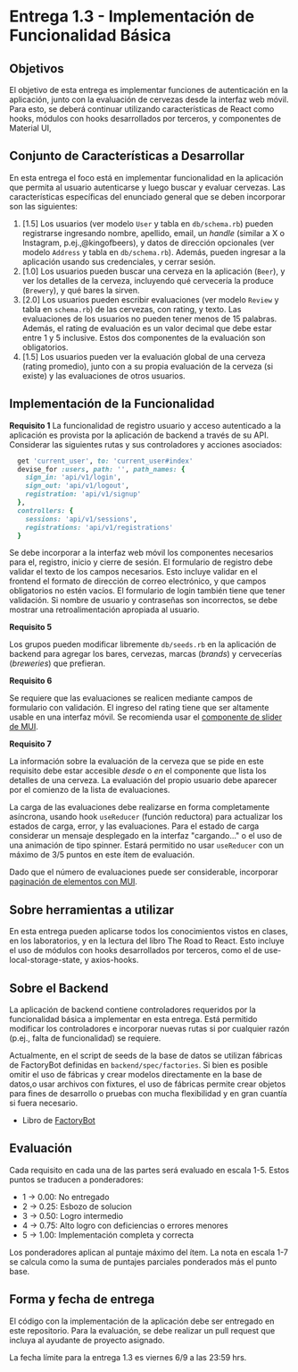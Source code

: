 # Entrega 1.3 - Implementación de Funcionalidad Básica

## Objetivos

El objetivo de esta entrega es implementar funciones de autenticación en la aplicación, junto con la evaluación de cervezas desde la interfaz web móvil. Para esto, se deberá continuar utilizando características de React como hooks, módulos con hooks desarrollados por terceros, y componentes de Material UI, 

## Conjunto de Características a Desarrollar

En esta entrega el foco está en implementar funcionalidad en la aplicación que permita al usuario autenticarse y luego buscar y evaluar cervezas. Las características específicas del enunciado general que se deben incorporar son las siguientes:

1. [1.5] Los usuarios (ver modelo `User` y tabla en `db/schema.rb`) pueden registrarse ingresando nombre, apellido, email, un _handle_ (similar a X o Instagram, p.ej.,@kingofbeers), y datos de dirección opcionales (ver modelo `Address` y tabla en `db/schema.rb`). Además, pueden ingresar a la aplicación usando sus credenciales, y cerrar sesión. <READY>
5. [1.0] Los usuarios pueden buscar una cerveza en la aplicación (`Beer`), y ver los detalles de la cerveza, incluyendo qué cervecería la produce (`Brewery`), y qué bares la sirven. <READY>
6. [2.0] Los usuarios pueden escribir evaluaciones (ver modelo `Review` y tabla en `schema.rb`) de las cervezas, con rating, y texto. Las evaluaciones de los usuarios no pueden tener menos de 15 palabras. Además, el rating de evaluación es un valor decimal que debe estar entre 1 y 5 inclusive. Estos dos componentes de la evaluación son obligatorios. <READY>
7. [1.5] Los usuarios pueden ver la evaluación global de una cerveza (rating promedio), junto con a su propia evaluación de la cerveza (si existe) y las evaluaciones de otros usuarios. 

## Implementación de la Funcionalidad

**Requisito 1**
La funcionalidad de registro usuario y acceso autenticado a la aplicación es provista por la aplicación de backend a través de su API. Considerar las siguientes rutas y sus controladores y acciones asociados:

```ruby
  get 'current_user', to: 'current_user#index'
  devise_for :users, path: '', path_names: {
    sign_in: 'api/v1/login',
    sign_out: 'api/v1/logout',
    registration: 'api/v1/signup'
  },
  controllers: {
    sessions: 'api/v1/sessions',
    registrations: 'api/v1/registrations'
  }
```

Se debe incorporar a la interfaz web móvil los componentes necesarios para el, registro, inicio y cierre de sesión. El formulario de registro debe validar el texto de los campos necesarios. Esto incluye validar en el frontend el formato de dirección de correo electrónico, y que campos obligatorios no estén vacíos. El formulario de login también tiene que tener validación. Si nombre de usuario y contraseñas son incorrectos, se debe mostrar una retroalimentación apropiada al usuario.

**Requisito 5**

Los grupos pueden modificar libremente `db/seeds.rb` en la aplicación de backend para agregar los bares, cervezas, marcas (_brands_) y cervecerías (_breweries_) que prefieran. 

**Requisito 6**

Se requiere que las evaluaciones se realicen mediante campos de formulario con validación. El ingreso del rating tiene que ser altamente usable en una interfaz móvil. Se recomienda usar el [componente de slider de MUI](https://mui.com/material-ui/react-slider/).

**Requisito 7**

La información sobre la evaluación de la cerveza que se pide en este requisito debe estar accesible _desde_ o _en_ el componente que lista los detalles de una cerveza. La evaluación del propio usuario debe aparecer por el comienzo de la lista de evaluaciones.

La carga de las evaluaciones debe realizarse en forma completamente asíncrona, usando hook `useReducer` (función reductora) para actualizar los estados de carga, error, y las evaluaciones. Para el estado de carga considerar un mensaje desplegado en la interfaz "cargando..." o el uso de una animación de tipo spinner. Estará permitido no usar `useReducer` con un máximo de 3/5 puntos en este ítem de evaluación.

Dado que el número de evaluaciones puede ser considerable, incorporar [paginación de elementos con MUI](https://mui.com/material-ui/react-pagination/).

## Sobre herramientas a utilizar

En esta entrega pueden aplicarse todos los conocimientos vistos en clases, en los laboratorios, y en la lectura del libro The Road to React. Esto incluye el uso de módulos con hooks desarrollados por terceros, como el de use-local-storage-state, y axios-hooks.

## Sobre el Backend

La aplicación de backend contiene controladores requeridos por la funcionalidad básica a implementar en esta entrega. Está permitido modificar los controladores e incorporar nuevas rutas si por cualquier razón (p.ej., falta de funcionalidad) se requiere.

Actualmente, en el script de seeds de la base de datos se utilizan fábricas de FactoryBot definidas en `backend/spec/factories`. Si bien es posible omitir el uso de fábricas y crear modelos directamente en la base de datos,o usar archivos con fixtures, el uso de fábricas permite crear objetos para fines de desarrollo o pruebas con mucha flexibilidad y en gran cuantía si fuera necesario.

* Libro de [FactoryBot](https://thoughtbot.github.io/factory_bot/intro.html)

## Evaluación

Cada requisito en cada una de las partes será evaluado en escala 1-5. Estos puntos se traducen a ponderadores:

* 1 -> 0.00: No entregado
* 2 -> 0.25: Esbozo de solucion
* 3 -> 0.50: Logro intermedio
* 4 -> 0.75: Alto logro con deficiencias o errores menores
* 5 -> 1.00: Implementación completa y correcta

Los ponderadores aplican al puntaje máximo del ítem. La nota en escala 1-7 se calcula como la suma de puntajes parciales ponderados más el punto base.

## Forma y fecha de entrega

El código con la implementación de la aplicación debe ser entregado en este repositorio. Para la evaluación, se debe realizar un pull request que incluya al ayudante de proyecto asignado.

La fecha límite para la entrega 1.3 es viernes 6/9 a las 23:59 hrs.